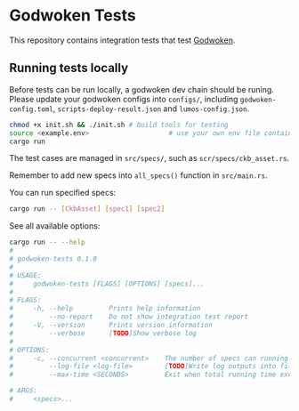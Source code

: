 # Godwoken Tests

This repository contains integration tests that test [Godwoken](https://github.com/nervosnetwork/godwoken).

## Running tests locally
Before tests can be run locally, a godwoken dev chain should be runing.
Please update your godwoken configs into `configs/`, including `godwoken-config.toml`, `scripts-deploy-result.json` and `lumos-config.json`.

```bash
chmod +x init.sh && ./init.sh # build tools for testing
source <example.env> 					# use your own env file containing RPC URLs and private keys etc.
cargo run
```

The test cases are managed in `src/specs/`, such as `scr/specs/ckb_asset.rs`.

Remember to add new specs into `all_specs()` function in `src/main.rs`.

You can run specified specs:

```bash
cargo run -- [CkbAsset] [spec1] [spec2]
```

See all available options:

```bash
cargo run -- --help
# 
# godwoken-tests 0.1.0
#
# USAGE:
#     godwoken-tests [FLAGS] [OPTIONS] [specs]...
#
# FLAGS:
#     -h, --help         Prints help information
#         --no-report    Do not show integration test report
#     -V, --version      Prints version information
#         --verbose      [TODO]Show verbose log
#
# OPTIONS:
#     -c, --concurrent <concurrent>    The number of specs can running concurrently [default: 1]
#         --log-file <log-file>        [TODO]Write log outputs into file.
#         --max-time <SECONDS>         Exit when total running time exceeds this limit

# ARGS:
#     <specs>... 
```

